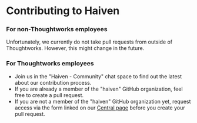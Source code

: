 # Contributing to Haiven

### For non-Thoughtworks employees
Unfortunately, we currently do not take pull requests from outside of Thoughtworks. However, this might change in the future.

### For Thoughtworks employees

- Join us in the "Haiven - Community" chat space to find out the latest about our contribution process.
- If you are already a member of the "haiven" GitHub organization, feel free to create a pull request.
- If you are not a member of the "haiven" GitHub organization yet, request access via the form linked on our [Central page](https://central.thoughtworks.net/home/team-assistance-accelerator) before you create your pull request.
